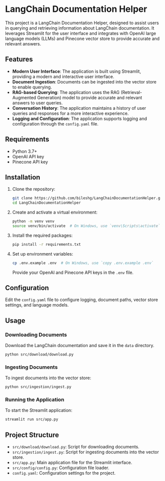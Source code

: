 # LangChain Documentation Helper

This project is a LangChain Documentation Helper, designed to assist users in querying and retrieving information about LangChain documentation. It leverages Streamlit for the user interface and integrates with OpenAI large language models (LLMs) and Pinecone vector store to provide accurate and relevant answers.

## Features

- **Modern User Interface**: The application is built using Streamlit, providing a modern and interactive user interface.
- **Document Ingestion**: Documents can be ingested into the vector store to enable querying.
- **RAG-based Querying**: The application uses the RAG (Retrieval-Augmented Generation) model to provide accurate and relevant answers to user queries.
- **Conversation History**: The application maintains a history of user queries and responses for a more interactive experience.
- **Logging and Configuration**: The application supports logging and configuration through the `config.yaml` file.

## Requirements

- Python 3.7+
- OpenAI API key
- Pinecone API key

## Installation

1. Clone the repository:
    ```sh
    git clone https://github.com/bileshg/LangChainDocumentationHelper.git
    cd LangChainDocumentationHelper
    ```

2. Create and activate a virtual environment:
    ```sh
    python -m venv venv
    source venv/bin/activate  # On Windows, use `venv\Scripts\activate`
    ```

3. Install the required packages:
    ```sh
    pip install -r requirements.txt
    ```

4. Set up environment variables:
    ```sh
   cp .env.example .env  # On Windows, use `copy .env.example .env`
    ```
   Provide your OpenAI and Pinecone API keys in the `.env` file.

## Configuration

Edit the `config.yaml` file to configure logging, document paths, vector store settings, and language models.

## Usage

### Downloading Documents

Download the LangChain documentation and save it in the `data` directory.
```sh
python src/download/download.py
```

### Ingesting Documents

To ingest documents into the vector store:
```sh
python src/ingestion/ingest.py
```

### Running the Application

To start the Streamlit application:
```sh
streamlit run src/app.py
```

## Project Structure

- `src/download/download.py`: Script for downloading documents.
- `src/ingestion/ingest.py`: Script for ingesting documents into the vector store.
- `src/app.py`: Main application file for the Streamlit interface.
- `src/config/config.py`: Configuration file loader.
- `config.yaml`: Configuration settings for the project.
